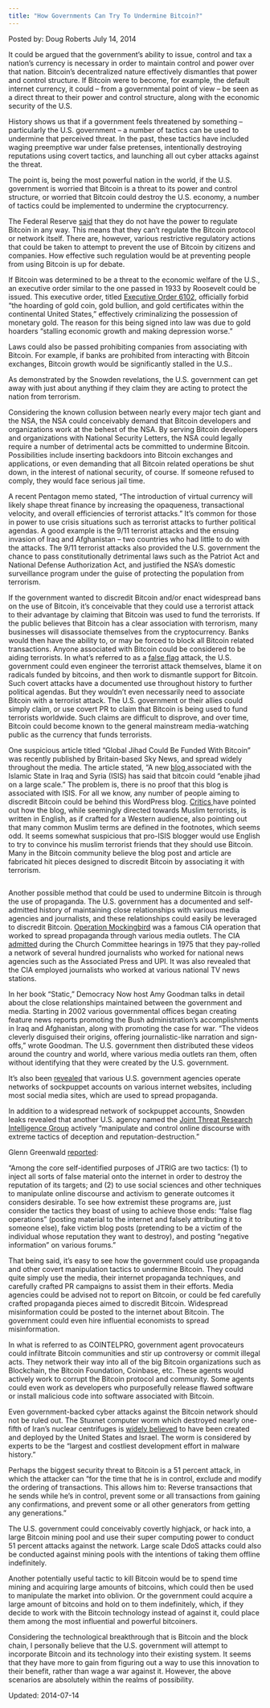 ```yaml
---
title: "How Governments Can Try To Undermine Bitcoin?"
---
```



Posted by: Doug Roberts
<span>July 14, 2014</span>
    

<p style="margin-bottom: 0in;">It could be argued that the government&#8217;s ability to issue, control and tax a nation&#8217;s currency is necessary in order to maintain control and power over that nation. Bitcoin&#8217;s decentralized nature effectively dismantles that power and control structure. If Bitcoin were to become, for example, the default internet currency, it could – from a governmental point of view – be seen as a direct threat to their power and control structure, along with the economic security of the U.S.</p>
<p style="margin-bottom: 0in;">History shows us that if a government feels threatened by something – particularly the U.S. government – a number of tactics can be used to undermine that perceived threat. In the past, these tactics have included waging preemptive war under false pretenses, intentionally destroying reputations using covert tactics, and launching all out cyber attacks against the threat.</p>
<p style="margin-bottom: 0in;">The point is, being the most powerful nation in the world, if the U.S. government is worried that Bitcoin is a threat to its power and control structure, or worried that Bitcoin could destroy the U.S. economy, a number of tactics could be implemented to undermine the cryptocurrency.</p>
<p style="margin-bottom: 0in;">The Federal Reserve <a href="http://www.usatoday.com/story/money/business/2014/02/27/yellen-bitcoin-senate-testimony/5872039/" target="_blank">said</a> that they do not have the power to regulate Bitcoin in any way. This means that they can&#8217;t regulate the Bitcoin protocol or network itself. There are, however, various restrictive regulatory actions that could be taken to attempt to prevent the use of Bitcoin by citizens and companies. How effective such regulation would be at preventing people from using Bitcoin is up for debate.</p>
<p style="margin-bottom: 0in;">If Bitcoin was determined to be a threat to the economic welfare of the U.S., an executive order similar to the one passed in 1933 by Roosevelt could be issued. This executive order, titled <a href="http://en.wikipedia.org/wiki/Executive_Order_6102" target="_blank">Executive Order 6102</a>, officially forbid “the hoarding of gold coin, gold bullion, and gold certificates within the continental United States,” effectively criminalizing the possession of monetary gold. The reason for this being signed into law was due to gold hoarders “stalling economic growth and making depression worse.”</p>
<p style="margin-bottom: 0in;">Laws could also be passed prohibiting companies from associating with Bitcoin. For example, if banks are prohibited from interacting with Bitcoin exchanges, Bitcoin growth would be significantly stalled in the U.S..</p>
<p style="margin-bottom: 0in;">As demonstrated by the Snowden revelations, the U.S. government can get away with just about anything if they claim they are acting to protect the nation from terrorism.</p>
<p style="margin-bottom: 0in;">Considering the known collusion between nearly every major tech giant and the NSA, the NSA could conceivably demand that Bitcoin developers and organizations work at the behest of the NSA. By serving Bitcoin developers and organizations with National Security Letters, the NSA could legally require a number of detrimental acts be committed to undermine Bitcoin. Possibilities include inserting backdoors into Bitcoin exchanges and applications, or even demanding that all Bitcoin related operations be shut down, in the interest of national security, of course. If someone refused to comply, they would face serious jail time.</p>
<p style="margin-bottom: 0in;">A recent Pentagon memo stated, “The introduction of virtual currency will likely shape threat finance by increasing the opaqueness, transactional velocity, and overall efficiencies of terrorist attacks.” It&#8217;s common for those in power to use crisis situations such as terrorist attacks to further political agendas. A good example is the 9/11 terrorist attacks and the ensuing invasion of Iraq and Afghanistan – two countries who had little to do with the attacks. The 9/11 terrorist attacks also provided the U.S. government the chance to pass constitutionally detrimental laws such as the Patriot Act and National Defense Authorization Act, and justified the NSA&#8217;s domestic surveillance program under the guise of protecting the population from terrorism.</p>
</div>
<p style="margin-bottom: 0in;">If the government wanted to discredit Bitcoin and/or enact widespread bans on the use of Bitcoin, it&#8217;s conceivable that they could use a terrorist attack to their advantage by claiming that Bitcoin was used to fund the terrorists. If the public believes that Bitcoin has a clear association with terrorism, many businesses will disassociate themselves from the cryptocurrency. Banks would then have the ability to, or may be forced to block all Bitcoin related transactions. Anyone associated with Bitcoin could be considered to be aiding terrorists. In what&#8217;s referred to as a <a href="http://en.wikipedia.org/wiki/False_flag" target="_blank">false flag</a> attack, the U.S. government could even engineer the terrorist attack themselves, blame it on radicals funded by bitcoins, and then work to dismantle support for Bitcoin. Such covert attacks have a documented use throughout history to further political agendas. But they wouldn&#8217;t even necessarily need to associate Bitcoin with a terrorist attack. The U.S. government or their allies could simply claim, or use covert PR to claim that Bitcoin is being used to fund terrorists worldwide. Such claims are difficult to disprove, and over time, Bitcoin could become known to the general mainstream media-watching public as the currency that funds terrorists.</p>
<p>One suspicious article titled &#8220;Global Jihad Could Be Funded With Bitcoin&#8221; was recently published by Britain-based Sky News, and spread widely throughout the media. The article stated, &#8220;A new <a href="https://alkhilafaharidat.files.wordpress.com/2014/07/btcedit-21.pdf" target="_blank">blog </a>associated with the Islamic State in Iraq and Syria (ISIS) has said that bitcoin could &#8220;enable jihad on a large scale.&#8221; The problem is, there is no proof that this blog is associated with ISIS. For all we know, any number of people aiming to discredit Bitcoin could be behind this WordPress blog. <a href="http://www.reddit.com/r/Bitcoin/comments/2a581y/the_isis_terrorist_bitcoin_piece_is_phony/" target="_blank">Critics </a>have pointed out how the blog, while seemingly directed towards Muslim terrorists, is written in English, as if crafted for a Western audience, also pointing out that many common Muslim terms are defined in the footnotes, which seems odd. It seems somewhat suspicious that pro-ISIS blogger would use English to try to convince his muslim terrorist friends that they should use Bitcoin. Many in the Bitcoin community believe the blog post and article are fabricated hit pieces designed to discredit Bitcoin by associating it with terrorism.</p>
<div class="yj6qo ajU">
<div id=":12c" class="ajR" tabindex="0" data-tooltip="Hide expanded content"><img class="ajT" src="https://ssl.gstatic.com/ui/v1/icons/mail/images/cleardot.gif" alt=""/></div>
</div>
<div class="im adL">
<p style="margin-bottom: 0in;">Another possible method that could be used to undermine Bitcoin is through the use of propaganda. The U.S. government has a documented and self-admitted history of maintaining close relationships with various media agencies and journalists, and these relationships could easily be leveraged to discredit Bitcoin. <a href="http://en.wikipedia.org/wiki/Operation_Mockingbird" target="_blank">Operation Mockingbird</a> was a famous CIA operation that worked to spread propaganda through various media outlets. The CIA <a href="https://www.youtube.com/watch?v=cDCfTIapds0" target="_blank">admitted</a> during the Church Committee hearings in 1975 that they pay-rolled a network of several hundred journalists who worked for national news agencies such as the Associated Press and UPI. It was also revealed that the CIA employed journalists who worked at various national TV news stations.</p>
<p style="margin-bottom: 0in;">In her book “Static,” Democracy Now host Amy Goodman talks in detail about the close relationships maintained between the government and media. Starting in 2002 various governmental offices began creating feature news reports promoting the Bush administration&#8217;s accomplishments in Iraq and Afghanistan, along with promoting the case for war. “The videos cleverly disguised their origins, offering journalistic-like narration and sign-offs,” wrote Goodman. The U.S. government then distributed these videos around the country and world, where various media outlets ran them, often without identifying that they were created by the U.S. government.</p>
<p style="margin-bottom: 0in;">It&#8217;s also been <a href="http://www.theguardian.com/technology/2011/mar/17/us-spy-operation-social-networks" target="_blank">revealed</a> that various U.S. government agencies operate networks of sockpuppet accounts on various internet websites, including most social media sites, which are used to spread propaganda.</p>
<p style="margin-bottom: 0in;">In addition to a widespread network of sockpuppet accounts, Snowden leaks revealed that another U.S. agency named the <a href="https://firstlook.org/theintercept/2014/02/24/jtrig-manipulation/" target="_blank">Joint Threat Research Intelligence Group</a> actively “manipulate and control online discourse with extreme tactics of deception and reputation-destruction.”</p>
<p style="margin-bottom: 0in;">Glenn Greenwald <a href="https://firstlook.org/theintercept/2014/02/24/jtrig-manipulation/" target="_blank">reported</a>:</p>
<p style="margin-bottom: 0in;">“Among the core self-identified purposes of JTRIG are two tactics: (1) to inject all sorts of false material onto the internet in order to destroy the reputation of its targets; and (2) to use social sciences and other techniques to manipulate online discourse and activism to generate outcomes it considers desirable. To see how extremist these programs are, just consider the tactics they boast of using to achieve those ends: “false flag operations” (posting material to the internet and falsely attributing it to someone else), fake victim blog posts (pretending to be a victim of the individual whose reputation they want to destroy), and posting “negative information” on various forums.”</p>
<p style="margin-bottom: 0in;">That being said, it&#8217;s easy to see how the government could use propaganda and other covert manipulation tactics to undermine Bitcoin. They could quite simply use the media, their internet propaganda techniques, and carefully crafted PR campaigns to assist them in their efforts. Media agencies could be advised not to report on Bitcoin, or could be fed carefully crafted propaganda pieces aimed to discredit Bitcoin. Widespread misinformation could be posted to the internet about Bitcoin. The government could even hire influential economists to spread misinformation.</p>
<p style="margin-bottom: 0in;">In what is referred to as COINTELPRO, government agent provocateurs could infiltrate Bitcoin communities and stir up controversy or commit illegal acts. They network their way into all of the big Bitcoin organizations such as Blockchain, the Bitcoin Foundation, Coinbase, etc. These agents would actively work to corrupt the Bitcoin protocol and community. Some agents could even work as developers who purposefully release flawed software or install malicious code into software associated with Bitcoin.</p>
<p style="margin-bottom: 0in;">Even government-backed cyber attacks against the Bitcoin network should not be ruled out. The Stuxnet computer worm which destroyed nearly one-fifth of Iran&#8217;s nuclear centrifuges is <a href="http://en.wikipedia.org/wiki/Stuxnet#United_States" target="_blank">widely believed</a> to have been created and deployed by the United States and Israel. The worm is considered by experts to be the “largest and costliest development effort in malware history.”</p>
<p style="margin-bottom: 0in;">Perhaps the biggest security threat to Bitcoin is a 51 percent attack, in which the attacker can “for the time that he is in control, exclude and modify the ordering of transactions. This allows him to: Reverse transactions that he sends while he&#8217;s in control, prevent some or all transactions from gaining any confirmations, and prevent some or all other generators from getting any generations.”</p>
<p style="margin-bottom: 0in;">The U.S. government could conceivably covertly highjack, or hack into, a large Bitcoin mining pool and use their super computing power to conduct 51 percent attacks against the network. Large scale DdoS attacks could also be conducted against mining pools with the intentions of taking them offline indefinitely.</p>
<p style="margin-bottom: 0in;">Another potentially useful tactic to kill Bitcoin would be to spend time mining and acquiring large amounts of bitcoins, which could then be used to manipulate the market into oblivion. Or the government could acquire a large amount of bitcoins and hold on to them indefinitely, which, if they decide to work with the Bitcoin technology instead of against it, could place them among the most influential and powerful bitcoiners.</p>
<p style="margin-bottom: 0in;">Considering the technological breakthrough that is Bitcoin and the block chain, I personally believe that the U.S. government will attempt to incorporate Bitcoin and its technology into their existing system. It seems that they have more to gain from figuring out a way to use this innovation to their benefit, rather than wage a war against it. However, the above scenarios are absolutely within the realms of possibility.</p>

Updated: 2014-07-14